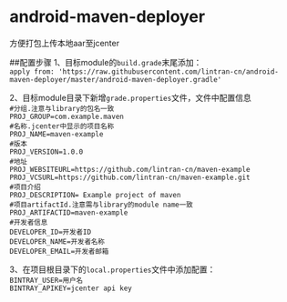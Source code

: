 # android-maven-deployer
方便打包上传本地aar至jcenter

##配置步骤
1、目标module的`build.grade`末尾添加：    
`apply from: 'https://raw.githubusercontent.com/lintran-cn/android-maven-deployer/master/android-maven-deployer.gradle'`

2、目标module目录下新增`grade.properties`文件，文件中配置信息    
`#分组.注意与library的包名一致`   
`PROJ_GROUP=com.example.maven`    
`#名称.jcenter中显示的项目名称`    
`PROJ_NAME=maven-example`    
`#版本`    
`PROJ_VERSION=1.0.0`    
`#地址`      
`PROJ_WEBSITEURL=https://github.com/lintran-cn/maven-example`    
`PROJ_VCSURL=https://github.com/lintran-cn/maven-example.git`    
`#项目介绍`   
`PROJ_DESCRIPTION= Example project of maven`    
`#项目artifactId.注意需与library的module name一致`    
`PROJ_ARTIFACTID=maven-example`    
`#开发者信息`    
`DEVELOPER_ID=开发者ID`    
`DEVELOPER_NAME=开发者名称`    
`DEVELOPER_EMAIL=开发者邮箱`    

3、在项目根目录下的`local.properties`文件中添加配置：    
`BINTRAY_USER=用户名`    
`BINTRAY_APIKEY=jcenter api key`    
